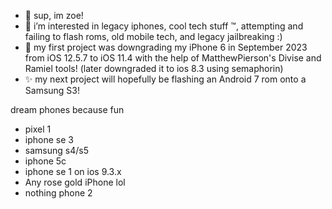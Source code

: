 - 👋 sup, im zoe!
- 👀 i’m interested in legacy iphones, cool tech stuff ™, attempting and failing to flash roms, old mobile tech, and legacy jailbreaking :)
- 🌱 my first project was downgrading my iPhone 6 in September 2023 from iOS 12.5.7 to iOS 11.4 with the help of MatthewPierson's Divise and Ramiel tools! (later downgraded it to ios 8.3 using semaphorin)
- ✨ my next project will hopefully be flashing an Android 7 rom onto a Samsung S3!


dream phones because fun
- pixel 1
- iphone se 3
- samsung s4/s5
- iphone 5c
- iphone se 1 on ios 9.3.x
- Any rose gold iPhone lol
- nothing phone 2


  

<!---
zoehcomedy/zoehcomedy is a ✨ special ✨ repository because its `README.md` (this file) appears on your GitHub profile.
You can click the Preview link to take a look at your changes.
--->
